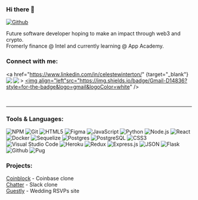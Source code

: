 <!--

![Bootstrap](https://img.shields.io/badge/bootstrap-%23563D7C.svg?style=for-the-badge&logo=bootstrap&logoColor=white)
[<img src="https://img.icons8.com/fluent/48/000000/facebook-new.png" width="3.5%"/>](https://www.facebook.com/celestewinterton/)  &nbsp; 
[<img src="https://img.icons8.com/color/48/000000/twitter.png" width="3.5%"/>](https://twitter.com/celestewinterton)  &nbsp; 
[<img src="https://github.com/sciencepal/sciencepal/blob/master/assets/discord-round.svg" width="3.5%"/>](https://discord.gg/MnUUbHe)  &nbsp; 
-->
### Hi there 👋
[![Github](https://img.shields.io/github/followers/celestewinterton?label=Follow&style=social)](https://github.com/celestewinterton)
<!-- ![](https://visitor-badge.glitch.me/badge?page_id=celestewinterton.celestewinterton) -->

Future software developer hoping to make an impact through web3 and crypto. <br/>
Fromerly finance @ Intel and currently learning @ App Academy.

### Connect with me: 
  
<a href="https://www.linkedin.com/in/celestewinterton/" {target="_blank"} >
  <img align="left"  src="https://img.shields.io/badge/LinkedIn-0077B5?style=for-the-badge&logo=linkedin&logoColor=white" />
</a>
<a href="https://angel.co/celeste-winterton" target="_blank">
    <img align="left"  src="https://img.shields.io/badge/AngelList-%23D4D4D4.svg?style=for-the-badge&logo=AngelList&logoColor=black" />
 </a>
<a href="mailto:celestewinterton@gmail.com" target="_blank">
   <img align="left"src="https://img.shields.io/badge/Gmail-D14836?style=for-the-badge&logo=gmail&logoColor=white" />
</a>

<br>

**************

### Tools & Languages:

![NPM](https://img.shields.io/badge/npm-CB3837?style=for-the-badge&logo=npm&logoColor=white) 
![Git](https://img.shields.io/badge/git-%23F05033.svg?style=for-the-badge&logo=git&logoColor=white) 
![HTML5](https://img.shields.io/badge/html5-%23E34F26.svg?style=for-the-badge&logo=html5&logoColor=white)
![Figma](https://img.shields.io/badge/figma-%23F24E1E.svg?style=for-the-badge&logo=figma&logoColor=white)
![JavaScript](https://img.shields.io/badge/javascript-%23323330.svg?style=for-the-badge&logo=javascript&color=%23F7DF1E&logoColor=white)
![Python](https://img.shields.io/badge/-Python-F9DC3E.svg?logo=Python&style=for-the-badge)
![Node.js](https://img.shields.io/badge/Node.js-339933?style=for-the-badge&logo=nodedotjs&logoColor=white)
![React](https://img.shields.io/badge/react%20-%2300D9FF.svg?&style=for-the-badge&logo=react&logoColor=white)
![Docker](https://img.shields.io/badge/docker-%230db7ed.svg?style=for-the-badge&logo=docker&logoColor=white)
![Sequelize](https://img.shields.io/badge/Sequelize-52B0E7?style=for-the-badge&logo=Sequelize&logoColor=white) 
![Postgres](https://img.shields.io/badge/postgres-%23316192.svg?style=for-the-badge&logo=postgresql&logoColor=white)
![PostgreSQL](https://img.shields.io/badge/PostgreSQL-316192?style=for-the-badge&logo=postgresql&logoColor=white)
![CSS3](https://img.shields.io/badge/css3-%231572B6.svg?style=for-the-badge&logo=css3&logoColor=white) 
![Visual Studio Code](https://img.shields.io/badge/Visual%20Studio%20Code-0078d7.svg?style=for-the-badge&logo=visual-studio-code&logoColor=white)
![Heroku](https://img.shields.io/badge/Heroku-430098?style=for-the-badge&logo=heroku&logoColor=white) 
![Redux](https://img.shields.io/badge/Redux-593D88?style=for-the-badge&logo=redux&logoColor=white) 
![Express.js](https://img.shields.io/badge/express.js-%23404d59.svg?style=for-the-badge&logo=express&logoColor=%2361DAFB)
![JSON](https://img.shields.io/badge/json-5E5C5C?style=for-the-badge&logo=json&logoColor=white) 
![Flask](https://img.shields.io/badge/Flask-000000?style=for-the-badge&logo=flask&logoColor=white)
![Github](https://img.shields.io/badge/GitHub-100000?style=for-the-badge&logo=github&logoColor=white)
![Pug](https://img.shields.io/badge/Pug-FFF?style=for-the-badge&logo=pug&logoColor=A86454)

<!-- [![Top Langs](https://github-readme-stats.vercel.app/api/top-langs/?username=celestewinterton&layout=compact)](https://github.com/anuraghazra/github-readme-stats)
 -->
 
<!--  ![Anurag's GitHub stats](https://github-readme-stats.vercel.app/api?username=celestewinterton&show_icons=true&theme=tokyonight) 

Note: Available ranks are S+ (top 1%), S (top 25%), A++ (top 45%), A+ (top 60%), and B+ (everyone). The values are calculated by using the cumulative distribution function using commits, contributions, issues, stars, pull requests, followers, and owned repositories -->

<!-- <p>
  <img alt="TypeScript" src="https://img.shields.io/badge/-TypeScript-007ACC?style=flat-square&logo=typescript&logoColor=white" />
  <img alt="angular" src="https://img.shields.io/badge/-Angular-DD0031?style=flat-square&logo=angular&logoColor=white" />
  <img alt="Brave browser" src="https://img.shields.io/badge/-Brave_Browser-FB542B?style=flat-square&logo=brave&logoColor=white" />
</p> -->
  
### Projects:

<a href="https://seat-me-guestly.herokuapp.com/" target="_blank" rel="noopener noreferrer">Coinblock</a> - Coinbase clone <br />
<a href="https://chatter-with-us.herokuapp.com/" target="_blank" rel="noopener noreferrer">Chatter</a> - Slack clone <br />
<a href="https://coinblock-trading.herokuapp.com/" target="_blank" rel="noopener noreferrer">Guestly</a> - Wedding RSVPs site <br />

  
<!-- <table>
  <tbody>
    <tr>
      <td width="25%" align="center">
        <a href="https://seat-me-guestly.herokuapp.com/" target="_blank" rel="noopener noreferrer">
          <img alt=""
               src="https://user-images.githubusercontent.com/96894806/167314592-c92f6531-bb7d-45c6-a984-5f4d75112a30.png" />
        </a>
      </td>
      <td width="25%" align="center">
        <a href="https://chatter-with-us.herokuapp.com/" target="_blank" rel="noopener noreferrer">
          <img alt=""
               src="https://user-images.githubusercontent.com/96894806/171545128-499b5eec-fe19-407b-9eb9-d990adc1b875.png" />
        </a>
      </td>
      <td width="25%" align="center">
        <a href="https://coinblock-trading.herokuapp.com/" target="_blank" rel="noopener noreferrer">
          <img alt=""
               src="https://user-images.githubusercontent.com/96894806/174206697-9d35ff0c-5716-4c4d-a3e6-01b30604dd04.png" />
        </a>
      </td>
      <td width="25%" align="center"><a href="#">More projects <br/>coming soon!</a></td>
      <td width="25%" align="center"></td>
    </tr>
  </tbody>
</table> -->
<!--  [![Readme Card](https://github-readme-stats.vercel.app/api/pin/?username=celestewinterton&repo=coinblock&theme=gotham&card_width=500)](https://github.com/celestewinterton/coinblock) -->

